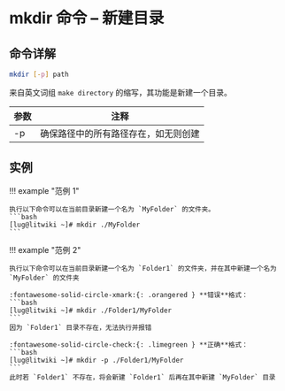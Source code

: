 # mkdir 命令 – 新建目录

## 命令详解

```bash
mkdir [-p] path
```

来自英文词组 `make directory` 的缩写，其功能是新建一个目录。

| 参数 | 注释                                 |
| ---- | ------------------------------------ |
| -p   | 确保路径中的所有路径存在，如无则创建 |

## 实例

!!! example "范例 1"

    执行以下命令可以在当前目录新建一个名为 `MyFolder` 的文件夹。
    ```bash
    [lug@litwiki ~]# mkdir ./MyFolder
    ```

!!! example "范例 2"

    执行以下命令可以在当前目录新建一个名为 `Folder1` 的文件夹，并在其中新建一个名为 `MyFolder` 的文件夹

    :fontawesome-solid-circle-xmark:{: .orangered } **错误**格式：
    ```bash
    [lug@litwiki ~]# mkdir ./Folder1/MyFolder
    ```
    因为 `Folder1` 目录不存在，无法执行并报错

    :fontawesome-solid-circle-check:{: .limegreen } **正确**格式：
    ```bash
    [lug@litwiki ~]# mkdir -p ./Folder1/MyFolder
    ```
    此时若 `Folder1` 不存在，将会新建 `Folder1` 后再在其中新建 `MyFolder` 目录
